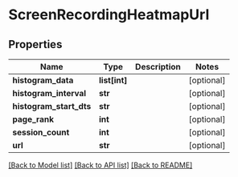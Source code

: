 # ScreenRecordingHeatmapUrl

## Properties
Name | Type | Description | Notes
------------ | ------------- | ------------- | -------------
**histogram_data** | **list[int]** |  | [optional] 
**histogram_interval** | **str** |  | [optional] 
**histogram_start_dts** | **str** |  | [optional] 
**page_rank** | **int** |  | [optional] 
**session_count** | **int** |  | [optional] 
**url** | **str** |  | [optional] 

[[Back to Model list]](../README.md#documentation-for-models) [[Back to API list]](../README.md#documentation-for-api-endpoints) [[Back to README]](../README.md)


